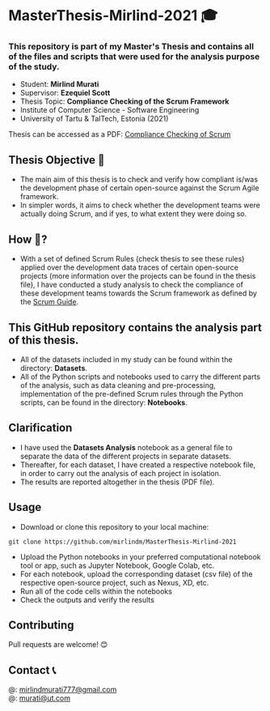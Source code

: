 # **MasterThesis-Mirlind-2021 🎓**

### This repository is part of my Master's Thesis and contains all of the files and scripts that were used for the analysis purpose of the study.

- Student: **Mirlind Murati**
- Supervisor: **Ezequiel Scott**
- Thesis Topic: **Compliance Checking of the Scrum Framework**
- Institute of Computer Science - Software Engineering
- University of Tartu & TalTech, Estonia (2021)


Thesis can be accessed as a PDF: [Compliance Checking of Scrum](https://github.com/mirlindm/MasterThesis-Mirlind-2021)

## Thesis Objective 🎯
- The main aim of this thesis is to check and verify how compliant is/was the development phase of certain open-source against the Scrum Agile framework. 
- In simpler words, it aims to check whether the development teams were actually doing Scrum, and if yes, to what extent they were doing so.

## How 🤔? 
- With a set of defined Scrum Rules (check thesis to see these rules) applied over the development data traces of certain open-source projects (more information over the projects can be found in the thesis file), I have conducted a study analysis to check the compliance of these development teams towards the Scrum framework as defined by the [Scrum Guide](https://www.scrum.org/resources/scrum-guide).


## This GitHub repository contains the analysis part of this thesis. 
- All of the datasets included in my study can be found within the directory: **Datasets**.
- All of the Python scripts and notebooks used to carry the different parts of the analysis, such as data cleaning and pre-processing, implementation of the pre-defined Scrum rules through the Python scripts, can be found in the directory: **Notebooks**.

## Clarification
- I have used the **Datasets Analysis** notebook as a general file to separate the data of the different projects in separate datasets. 
- Thereafter, for each dataset, I have created a respective notebook file, in order to carry out the analysis of each project in isolation.
- The results are reported altogether in the thesis (PDF file).

## Usage
- Download or clone this repository to your local machine: 
```
git clone https://github.com/mirlindm/MasterThesis-Mirlind-2021
``` 
- Upload the Python notebooks in your preferred computational notebook tool or app, such as Jupyter Notebook, Google Colab, etc.
- For each notebook, upload the corresponding dataset (csv file) of the respective open-source project, such as Nexus, XD, etc.
- Run all of the code cells within the notebooks
- Check the outputs and verify the results


## Contributing
Pull requests are welcome! 😊 


## Contact  📞
@: mirlindmurati777@gmail.com <br/>
@: murati@ut.com
